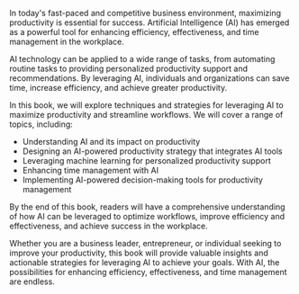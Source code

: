
In today's fast-paced and competitive business environment, maximizing productivity is essential for success. Artificial Intelligence (AI) has emerged as a powerful tool for enhancing efficiency, effectiveness, and time management in the workplace.

AI technology can be applied to a wide range of tasks, from automating routine tasks to providing personalized productivity support and recommendations. By leveraging AI, individuals and organizations can save time, increase efficiency, and achieve greater productivity.

In this book, we will explore techniques and strategies for leveraging AI to maximize productivity and streamline workflows. We will cover a range of topics, including:

* Understanding AI and its impact on productivity
* Designing an AI-powered productivity strategy that integrates AI tools
* Leveraging machine learning for personalized productivity support
* Enhancing time management with AI
* Implementing AI-powered decision-making tools for productivity management

By the end of this book, readers will have a comprehensive understanding of how AI can be leveraged to optimize workflows, improve efficiency and effectiveness, and achieve success in the workplace.

Whether you are a business leader, entrepreneur, or individual seeking to improve your productivity, this book will provide valuable insights and actionable strategies for leveraging AI to achieve your goals. With AI, the possibilities for enhancing efficiency, effectiveness, and time management are endless.
